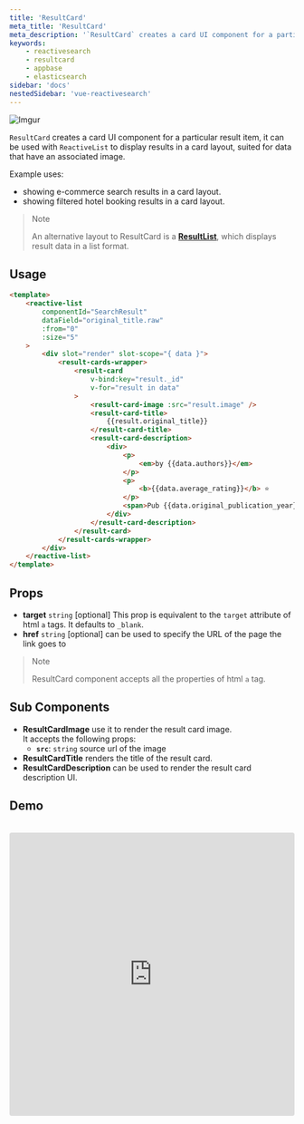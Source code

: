 ```yaml
---
title: 'ResultCard'
meta_title: 'ResultCard'
meta_description: '`ResultCard` creates a card UI component for a particular result item, it can be used with `ReactiveList` to display results in a card layout, suited for data that have an associated image.'
keywords:
    - reactivesearch
    - resultcard
    - appbase
    - elasticsearch
sidebar: 'docs'
nestedSidebar: 'vue-reactivesearch'
---
```

 
![Imgur](https://i.imgur.com/mKcFEnV.png)

`ResultCard` creates a card UI component for a particular result item, it can be used with `ReactiveList` to display results in a card layout, suited for data that have an associated image.

Example uses:

-   showing e-commerce search results in a card layout.
-   showing filtered hotel booking results in a card layout.

> Note
>
> An alternative layout to ResultCard is a [**ResultList**](/docs/reactivesearch/vue/result/ResultList), which displays result data in a list format.

## Usage

```html
<template>
    <reactive-list
        componentId="SearchResult"
        dataField="original_title.raw"
        :from="0"
        :size="5"
    >
        <div slot="render" slot-scope="{ data }">
            <result-cards-wrapper>
                <result-card
                    v-bind:key="result._id"
                    v-for="result in data"
                >
                    <result-card-image :src="result.image" />
                    <result-card-title>
                        {{result.original_title}}
                    </result-card-title>
                    <result-card-description>
                        <div>
                            <p>
                                <em>by {{data.authors}}</em>
                            </p>
                            <p>
                                <b>{{data.average_rating}}</b> ⭐
                            </p>
                            <span>Pub {{data.original_publication_year}}</span>
                        </div>
                    </result-card-description>
                </result-card>
            </result-cards-wrapper>
        </div>
    </reactive-list>
</template>
```
## Props

-   **target** `string` [optional]
    This prop is equivalent to the `target` attribute of html `a` tags. It defaults to `_blank`.
-   **href** `string` [optional]
    can be used to specify the URL of the page the link goes to

> Note
>
> ResultCard component accepts all the properties of html `a` tag.

## Sub Components
-   **ResultCardImage**
    use it to render the result card image.
    <br/>
    It accepts the following props:
    -   **`src`**: `string`
        source url of the image
-   **ResultCardTitle**
    renders the title of the result card.
-   **ResultCardDescription**
    can be used to render the result card description UI.

## Demo

<br />

<iframe src="https://codesandbox.io/embed/github/appbaseio/reactivesearch/tree/next/packages/vue/examples/result-card" style="width:100%; height:500px; border:0; border-radius: 4px; overflow:hidden;" sandbox="allow-modals allow-forms allow-popups allow-scripts allow-same-origin"></iframe>
